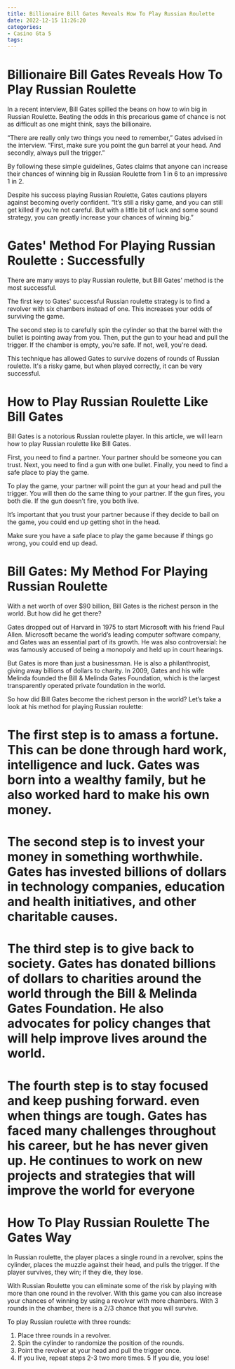 ```yaml
---
title: Billionaire Bill Gates Reveals How To Play Russian Roulette
date: 2022-12-15 11:26:20
categories:
- Casino Gta 5
tags:
---
```



#  Billionaire Bill Gates Reveals How To Play Russian Roulette

In a recent interview, Bill Gates spilled the beans on how to win big in Russian Roulette. 
Beating the odds in this precarious game of chance is not as difficult as one might think, says the billionaire.

“There are really only two things you need to remember,” Gates advised in the interview. “First, make sure you point the gun barrel at your head. And secondly, always pull the trigger.”

By following these simple guidelines, Gates claims that anyone can increase their chances of winning big in Russian Roulette from 1 in 6 to an impressive 1 in 2.

Despite his success playing Russian Roulette, Gates cautions players against becoming overly confident. “It’s still a risky game, and you can still get killed if you’re not careful. But with a little bit of luck and some sound strategy, you can greatly increase your chances of winning big.”

#  Gates' Method For Playing Russian Roulette : Successfully

There are many ways to play Russian roulette, but Bill Gates' method is the most successful.

The first key to Gates' successful Russian roulette strategy is to find a revolver with six chambers instead of one. This increases your odds of surviving the game.

The second step is to carefully spin the cylinder so that the barrel with the bullet is pointing away from you. Then, put the gun to your head and pull the trigger. If the chamber is empty, you're safe. If not, well, you're dead.

This technique has allowed Gates to survive dozens of rounds of Russian roulette. It's a risky game, but when played correctly, it can be very successful.

#  How to Play Russian Roulette Like Bill Gates

Bill Gates is a notorious Russian roulette player. In this article, we will learn how to play Russian roulette like Bill Gates.

First, you need to find a partner. Your partner should be someone you can trust. Next, you need to find a gun with one bullet. Finally, you need to find a safe place to play the game.

To play the game, your partner will point the gun at your head and pull the trigger. You will then do the same thing to your partner. If the gun fires, you both die. If the gun doesn’t fire, you both live.

It’s important that you trust your partner because if they decide to bail on the game, you could end up getting shot in the head.

Make sure you have a safe place to play the game because if things go wrong, you could end up dead.

#  Bill Gates: My Method For Playing Russian Roulette

With a net worth of over $90 billion, Bill Gates is the richest person in the world. But how did he get there?

Gates dropped out of Harvard in 1975 to start Microsoft with his friend Paul Allen. Microsoft became the world’s leading computer software company, and Gates was an essential part of its growth. He was also controversial: he was famously accused of being a monopoly and held up in court hearings.

But Gates is more than just a businessman. He is also a philanthropist, giving away billions of dollars to charity. In 2009, Gates and his wife Melinda founded the Bill & Melinda Gates Foundation, which is the largest transparently operated private foundation in the world.

So how did Bill Gates become the richest person in the world? Let’s take a look at his method for playing Russian roulette:

# The first step is to amass a fortune. This can be done through hard work, intelligence and luck. Gates was born into a wealthy family, but he also worked hard to make his own money.

# The second step is to invest your money in something worthwhile. Gates has invested billions of dollars in technology companies, education and health initiatives, and other charitable causes.

# The third step is to give back to society. Gates has donated billions of dollars to charities around the world through the Bill & Melinda Gates Foundation. He also advocates for policy changes that will help improve lives around the world.

# The fourth step is to stay focused and keep pushing forward. even when things are tough. Gates has faced many challenges throughout his career, but he has never given up. He continues to work on new projects and strategies that will improve the world for everyone

#  How To Play Russian Roulette The Gates Way

In Russian roulette, the player places a single round in a revolver, spins the cylinder, places the muzzle against their head, and pulls the trigger. If the player survives, they win; if they die, they lose.

With Russian Roulette you can eliminate some of the risk by playing with more than one round in the revolver. With this game you can also increase your chances of winning by using a revolver with more chambers. With 3 rounds in the chamber, there is a 2/3 chance that you will survive.

To play Russian roulette with three rounds:

1. Place three rounds in a revolver.
2. Spin the cylinder to randomize the position of the rounds.
3. Point the revolver at your head and pull the trigger once. 
4. If you live, repeat steps 2-3 two more times. 
5 If you die, you lose!